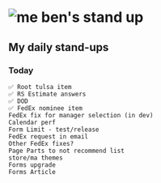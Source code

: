 # ![me](https://avatars2.githubusercontent.com/u/5232044?s=50&v=4) ben's stand up

## My daily stand-ups

### Today
    
    ✅ Root tulsa item
    ✅ RS Estimate answers
    ✅ DOD
    ✅ FedEx nominee item
    FedEx fix for manager selection (in dev)
    Calendar perf
    Form Limit - test/release
    FedEx request in email
    Other FedEx fixes?
    Page Parts to not recommend list 
    store/ma themes
    Forms upgrade
    Forms Article
